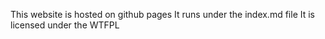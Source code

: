 This website is hosted on github pages
It runs under the index.md file
It is licensed under the WTFPL

